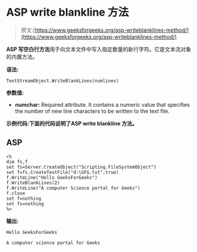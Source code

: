 # ASP write blankline 方法

> 原文:[https://www.geeksforgeeks.org/asp-writeblanklines-method/](https://www.geeksforgeeks.org/asp-writeblanklines-method/)

**ASP 写空白行方法**用于向文本文件中写入指定数量的新行字符。它是文本流对象的内置方法。

**语法:**

```
TextStreamObject.WriteBlankLines(numlines)
```

**参数值:**

*   **numchar:** Required attribute. It contains a numeric value that specifies the number of new line characters to be written to the text file.

**示例代码:**下面的代码说明了**ASP write blankline 方法。**

## ASP

```
<%
dim fs,f
set fs=Server.CreateObject("Scripting.FileSystemObject")
set f=fs.CreateTextFile("d:\GFG.txt",true)
f.WriteLine("Hello GeeksForGeeks")
f.WriteBlankLines(2)
f.WriteLine("A computer Science portal for Geeks")
f.close
set f=nothing
set fs=nothing
%>
```

**输出:**

```
Hello GeeksForGeeks

A computer science portal for Geeks
```